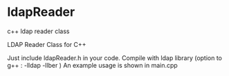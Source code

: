 # ldapReader
c++ ldap reader class

LDAP Reader Class for C++

Just include ldapReader.h in your code. Compile with ldap library (option to g++ : -lldap -llber )
An example usage is shown in main.cpp
